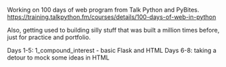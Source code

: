 Working on 100 days of web program from Talk Python and PyBites.
https://training.talkpython.fm/courses/details/100-days-of-web-in-python

Also, getting used to building silly stuff that was built a million times before, just for practice and portfolio.

Days 1-5: 1_compound_interest - basic Flask and HTML
Days 6-8: taking a detour to mock some ideas in HTML